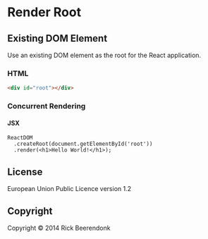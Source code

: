# Render Root

## Existing DOM Element

Use an existing DOM element as the root for the React application.

### HTML

```HTML
<div id="root"></div>
```

### Concurrent Rendering

#### JSX

```JSX
ReactDOM
  .createRoot(document.getElementById('root'))
  .render(<h1>Hello World!</h1>);
```

## License

European Union Public Licence version 1.2

## Copyright

Copyright © 2014 Rick Beerendonk
